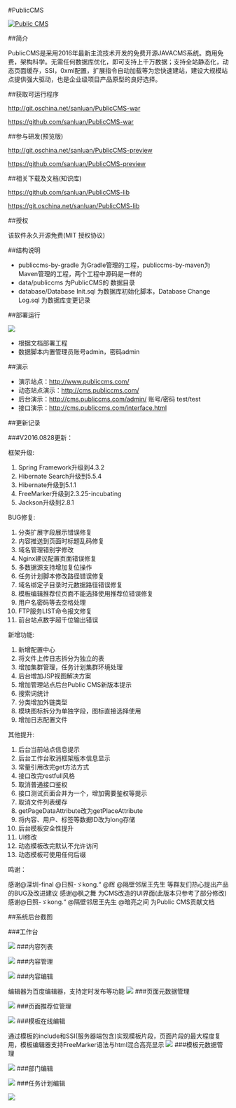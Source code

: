 #PublicCMS

<a target="_blank" href="http://shang.qq.com/wpa/qunwpa?idkey=8a633f84fb2475068182d3c447319977faca6a14dc3acf8017a160d65962a175"><img border="0" src="http://pub.idqqimg.com/wpa/images/group.png" alt="Public CMS" title="Public CMS"/></a>

##简介

PublicCMS是采用2016年最新主流技术开发的免费开源JAVACMS系统。商用免费，架构科学。无需任何数据库优化，即可支持上千万数据；支持全站静态化，动态页面缓存，SSI，0xml配置，扩展指令自动加载等为您快速建站，建设大规模站点提供强大驱动，也是企业级项目产品原型的良好选择。

##获取可运行程序

http://git.oschina.net/sanluan/PublicCMS-war

https://github.com/sanluan/PublicCMS-war

##参与研发(预览版)

http://git.oschina.net/sanluan/PublicCMS-preview

https://github.com/sanluan/PublicCMS-preview

##相关下载及文档(知识库)

https://github.com/sanluan/PublicCMS-lib

https://git.oschina.net/sanluan/PublicCMS-lib

##授权

该软件永久开源免费(MIT 授权协议)

##结构说明

* publiccms-by-gradle 为Gradle管理的工程，publiccms-by-maven为Maven管理的工程，两个工程中源码是一样的
* data/publiccms 为PublicCMS的 数据目录
* database/Database Init.sql 为数据库初始化脚本，Database Change Log.sql 为数据库变更记录

##部署运行

![](preview/rt.jpg)
* 根据文档部署工程
* 数据脚本内置管理员账号admin，密码admin

##演示

* 演示站点：http://www.publiccms.com/
* 动态站点演示：http://cms.publiccms.com/
* 后台演示：http://cms.publiccms.com/admin/ 账号/密码 test/test
* 接口演示：http://cms.publiccms.com/interface.html

##更新记录

###V2016.0828更新：

框架升级:

1. Spring Framework升级到4.3.2
1. Hibernate Search升级到5.5.4
1. Hibernate升级到5.1.1
1. FreeMarker升级到2.3.25-incubating
1. Jackson升级到2.8.1

BUG修复:

1. 分类扩展字段展示错误修复
1. 内容推送到页面时标题乱码修复
1. 域名管理错别字修改
1. Nginx建议配置页面错误修复
1. 多数据源支持增加复位操作
1. 任务计划脚本修改路径错误修复
1. 域名绑定子目录时元数据路径错误修复
1. 模板编辑推荐位页面不能选择使用推荐位错误修复
1. 用户名密码等去空格处理
1. FTP服务LIST命令报文修复
1. 前台站点数字超千位输出错误

新增功能:

1. 新增配置中心
1. 将文件上传日志拆分为独立的表
1. 增加集群管理，任务计划集群环境处理
1. 后台增加JSP视图解决方案
1. 增加管理站点后台Public CMS新版本提示
1. 搜索词统计
1. 分类增加外链类型
1. 模块图标拆分为单独字段，图标直接选择使用
1. 增加日志配置文件

其他提升:

1. 后台当前站点信息提示
1. 后台工作台取消框架版本信息显示
1. 常量引用改完get方法方式
1. 接口改完restfull风格
1. 取消普通接口鉴权
1. 接口测试页面合并为一个，增加需要鉴权等提示
1. 取消文件列表缓存
1. getPageDataAttribute改为getPlaceAttribute
1. 将内容、用户、标签等数据ID改为long存储
1. 后台模板安全性提升
1. UI修改
1. 动态模板改完默认不允许访问
1. 动态模板可使用任何后缀

鸣谢：

感谢@深圳-final @日照-ゞkong.“ @辉 @隔壁邻居王先生 等群友们热心提出产品的BUG及改进建议
感谢@枫之舞 为CMS改造的UI界面(此版本只参考了部分修改)
感谢@日照-ゞkong.“ @隔壁邻居王先生 @暗亮之间 为Public CMS贡献文档

##系统后台截图

###工作台

![](preview/1.jpg)
###内容列表

![](preview/2.jpg)
###内容管理

![](preview/3.jpg)
###内容编辑

编辑器为百度编辑器，支持定时发布等功能
![](preview/4.jpg)
###页面元数据管理

![](preview/7.jpg)
###页面推荐位管理

![](preview/9.jpg)
###模板在线编辑

通过模板的include和SSI(服务器端包含)实现模板片段，页面片段的最大程度复用，模板编辑器支持FreeMarker语法与html混合高亮显示
![](preview/10.jpg)
###模板元数据管理

![](preview/11.jpg)
###部门编辑

![](preview/12.jpg)
###任务计划编辑

![](preview/15.jpg)